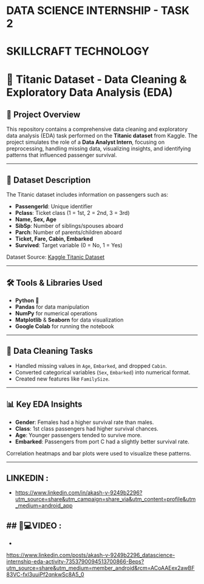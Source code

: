 # DATA SCIENCE INTERNSHIP - TASK 2
# SKILLCRAFT TECHNOLOGY

# 🚢 Titanic Dataset - Data Cleaning & Exploratory Data Analysis (EDA)

## 📌 Project Overview

This repository contains a comprehensive data cleaning and exploratory data analysis (EDA) task performed on the **Titanic dataset** from Kaggle. The project simulates the role of a **Data Analyst Intern**, focusing on preprocessing, handling missing data, visualizing insights, and identifying patterns that influenced passenger survival.

---

## 📂 Dataset Description

The Titanic dataset includes information on passengers such as:

- **PassengerId**: Unique identifier
- **Pclass**: Ticket class (1 = 1st, 2 = 2nd, 3 = 3rd)
- **Name, Sex, Age**
- **SibSp**: Number of siblings/spouses aboard
- **Parch**: Number of parents/children aboard
- **Ticket, Fare, Cabin, Embarked**
- **Survived**: Target variable (0 = No, 1 = Yes)

Dataset Source: [Kaggle Titanic Dataset](https://www.kaggle.com/competitions/titanic/data)

---

## 🛠️ Tools & Libraries Used

- **Python** 🐍
- **Pandas** for data manipulation
- **NumPy** for numerical operations
- **Matplotlib** & **Seaborn** for data visualization
- **Google Colab** for running the notebook

---

## 🧹 Data Cleaning Tasks

- Handled missing values in `Age`, `Embarked`, and dropped `Cabin`.
- Converted categorical variables (`Sex`, `Embarked`) into numerical format.
- Created new features like `FamilySize`.

---

## 📊 Key EDA Insights

- **Gender**: Females had a higher survival rate than males.
- **Class**: 1st class passengers had higher survival chances.
- **Age**: Younger passengers tended to survive more.
- **Embarked**: Passengers from port C had a slightly better survival rate.

Correlation heatmaps and bar plots were used to visualize these patterns.

---

## LINKEDIN :
- https://www.linkedin.com/in/akash-v-9249b2296?utm_source=share&utm_campaign=share_via&utm_content=profile&utm_medium=android_app 

## ## 🎥💻VIDEO :
-
https://www.linkedin.com/posts/akash-v-9249b2296_datascience-internship-eda-activity-7353790094513700866-Beps?utm_source=share&utm_medium=member_android&rcm=ACoAAEex2awBF83VC-fxl3uuiPf2qnkwSc8A5_0
